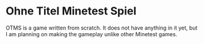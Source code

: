 # Ohne Titel Minetest Spiel

OTMS is a game written from scratch. It does not have anything in it yet, but I am planning on making the gameplay unlike other Minetest games.
